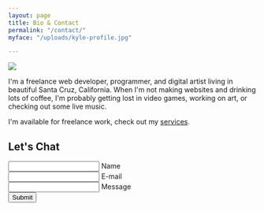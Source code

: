 ```yaml
---
layout: page
title: Bio & Contact
permalink: "/contact/"
myface: "/uploads/kyle-profile.jpg"

---
```

<img class="myface" src="{{ page.myface | relative_url }}">

I'm a freelance web developer, programmer, and digital artist living in beautiful Santa Cruz, California.
When I'm not making websites and drinking lots of coffee, I'm probably getting lost in video games, working on art, or checking out some live music.

I'm available for freelance work, check out my [services](/services/).

## Let's Chat

<form action="https://formspree.io/kyle@kylegrover.com" method="POST" class="contact-form floating-labels">
   <div class="form-field-row">
      <div class="form-field">
         <input id="name" class="input-text" type="text" required>
         <label for="name">Name</label>
      </div>
      <div class="form-field">
         <input id="_replyto" class="input-text" type="email" required>
         <label for="email">E-mail</label>
      </div>
   </div>
   <div class="form-field">
      <input id="message" class="input-text" type="text" required>
      <label for="message">Message</label>
   </div>
   <div class="form-field align-center">
      <input class="submit-btn" type="submit" value="Submit">
   </div>
    <input style="display: none" name="_gotcha">
    <input style="display: none" name="_next" value="/thanks">
</form>